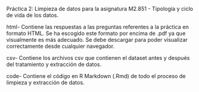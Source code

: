 Práctica 2: Limpieza de datos para la asignatura M2.851 - Tipología y ciclo de vida de los datos.

html- Contiene las respuestas a las preguntas referentes a la práctica en formato HTML. Se ha escogido este formato por encima de .pdf ya que visualmente es más adecuado. Se debe descargar para poder visualizar correctamente desde cualquier navegador. 

csv- Contiene los archivos csv que contienen el dataset antes y después del tratamiento y extracción de datos. 


code- Contiene el código en R Markdown (.Rmd) de todo el proceso de limpieza y extracción de datos. 
